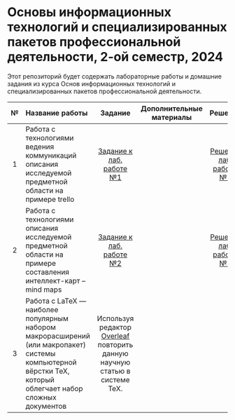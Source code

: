 # Основы информационных технологий и специализированных пакетов профессиональной деятельности, 2-ой семестр, 2024

Этот репозиторий будет содержать лабораторные работы и домашние задания из курса Основ информационных технологий и специализированных пакетов профессиональной деятельности.

| № | Название работы | Задание | Дополнительные материалы | Решение |
|:------:|:----------|:----------:|:----------:|:----------:|
|1|Работа с технологиями ведения коммуникаций описания исследуемой предметной области на примере trello|[Задание к лаб. работе №1](./Задания/lab1-2.doc)| |[Решение лаб. работы №1](https://ivannorkinn.kaiten.ru/space/350135/lists)
|2|Работа с технологиями описания исследуемой предметной области на примере составления интеллект-карт – mind maps|[Задание к лаб. работе №2](./Задания/lab1-2.doc)| |[Решение лаб. работы №2](./Решения/Литература.xmind)
|3|Работа с LaTeX — наиболее популярным набором макрорасширений (или макропакет) системы компьютерной вёрстки TeX, который облегчает набор сложных документов| Используя редактор [Overleaf](https://overleaf.com) повторить данную научную статью в системе TeX.|
